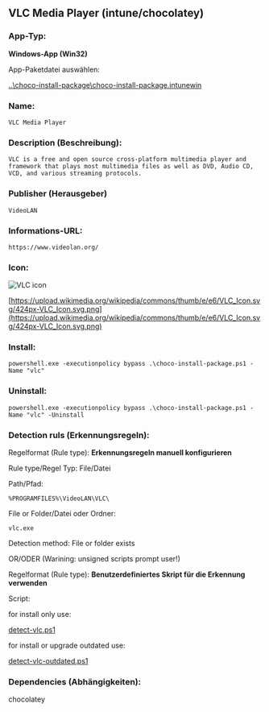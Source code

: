 ## VLC Media Player (intune/chocolatey)

### App-Typ:

__Windows-App (Win32)__

App-Paketdatei auswählen:

[..\choco-install-package\choco-install-package.intunewin](..\choco-install-package\choco-install-package.intunewin)


### Name:

```
VLC Media Player
```

### Description (Beschreibung):

```
VLC is a free and open source cross-platform multimedia player and framework that plays most multimedia files as well as DVD, Audio CD, VCD, and various streaming protocols.
```

### Publisher (Herausgeber)

```
VideoLAN
```


### Informations-URL:

```
https://www.videolan.org/
```

### Icon:

![VLC icon](https://upload.wikimedia.org/wikipedia/commons/thumb/e/e6/VLC_Icon.svg/120px-VLC_Icon.svg.png)

[https://upload.wikimedia.org/wikipedia/commons/thumb/e/e6/VLC_Icon.svg/424px-VLC_Icon.svg.png](https://upload.wikimedia.org/wikipedia/commons/thumb/e/e6/VLC_Icon.svg/424px-VLC_Icon.svg.png)






### Install:
```
powershell.exe -executionpolicy bypass .\choco-install-package.ps1 -Name "vlc"
```


### Uninstall:
```
powershell.exe -executionpolicy bypass .\choco-install-package.ps1 -Name "vlc" -Uninstall
```



### Detection ruls (Erkennungsregeln):

Regelformat (Rule type): __Erkennungsregeln manuell konfigurieren__

Rule type/Regel Typ: File/Datei

Path/Pfad:

```
%PROGRAMFILES%\VideoLAN\VLC\
```


File or Folder/Datei oder Ordner:

```
vlc.exe
```

Detection method: File or folder exists


OR/ODER (Warining: unsigned scripts prompt user!)

Regelformat (Rule type): __Benutzerdefiniertes Skript für die Erkennung verwenden__

Script:

for install only use:

[detect-vlc.ps1](./detect-vlc.ps1)

for install or upgrade outdated use:

[detect-vlc-outdated.ps1](./detect-vlc-outdated.ps1)

### Dependencies (Abhängigkeiten):

chocolatey
